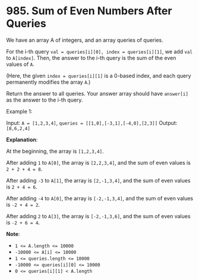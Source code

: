 # 985. Sum of Even Numbers After Queries

We have an array A of integers, and an array queries of queries.

For the i-th query `val = queries[i][0], index = queries[i][1]`,
 we add `val` to `A[index]`. Then, the answer to the i-th query
  is the sum of the even values of `A`.

(Here, the given `index = queries[i][1]` is a 0-based index, and
 each query permanently modifies the array `A`.)

Return the answer to all queries.  Your answer array should have 
`answer[i]` as the answer to the i-th query.


Example 1:

Input: `A = [1,2,3,4]`, `queries = [[1,0],[-3,1],[-4,0],[2,3]]`
Output: `[8,6,2,4]`

**Explanation**: 

At the beginning, the array is `[1,2,3,4]`.

After adding `1` to `A[0]`, the array is `[2,2,3,4]`, and the sum
 of even values is `2 + 2 + 4 = 8`.
 
After adding `-3` to `A[1]`, the array is `[2,-1,3,4]`, and the
 sum of even values is `2 + 4 = 6`.

After adding `-4` to `A[0]`, the array is `[-2,-1,3,4]`, and the
 sum of even values is `-2 + 4 = 2`.
 
After adding `2` to `A[3]`, the array is `[-2,-1,3,6]`, and the
 sum of even values is `-2 + 6 = 4`.
 

**Note**:

* `1 <= A.length <= 10000`
* `-10000 <= A[i] <= 10000`
* `1 <= queries.length <= 10000`
* `-10000 <= queries[i][0] <= 10000`
* `0 <= queries[i][1] < A.length`
